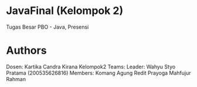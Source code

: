 # JavaFinal (Kelompok 2)
 Tugas Besar PBO - Java, Presensi

# Authors
 Dosen: Kartika Candra Kirana
 Kelompok2 Teams:
 Leader: Wahyu Styo Pratama (200535626816)
 Members:
 Komang Agung Redit Prayoga
 Mahfujur Rahman
